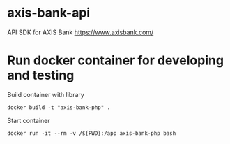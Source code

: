 # axis-bank-api
API SDK for AXIS Bank https://www.axisbank.com/

# Run docker container for developing and testing
Build container with library
```
docker build -t "axis-bank-php" .
```
Start container
```
docker run -it --rm -v /${PWD}:/app axis-bank-php bash
```